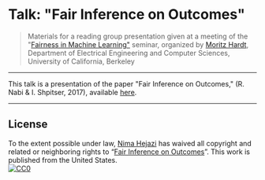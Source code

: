# Talk: "Fair Inference on Outcomes"

> Materials for a reading group presentation given at a meeting of the
> "[Fairness in Machine Learning"](https://fairmlclass.github.io/) seminar,
> organized by [Moritz
> Hardt](https://www2.eecs.berkeley.edu/Faculty/Homepages/mhardt.html),
> Department of Electrical Engineering and Computer Sciences, University of
> California, Berkeley

---

This talk is a presentation of the paper "Fair Inference on Outcomes," (R. Nabi
& I. Shpitser, 2017), available [here](https://arxiv.org/abs/1705.10378).

---

## License

To the extent possible under law, [Nima Hejazi](http://nimahejazi.org)
has waived all copyright and related or neighboring rights to
&ldquo;[Fair Inference on Outcomes]()&rdquo;.
This work is published from the United States.
<br/>
[![CC0](http://i.creativecommons.org/p/zero/1.0/88x31.png)](http://creativecommons.org/publicdomain/zero/1.0/)

